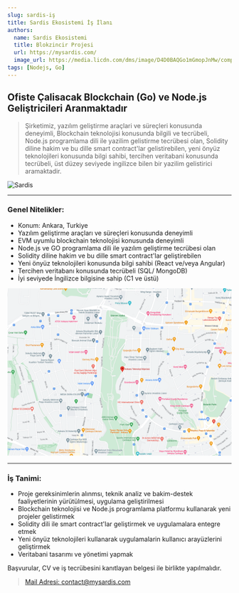 ```yaml
---
slug: sardis-iş
title: Sardis Ekosistemi İş İlanı
authors:
  name: Sardis Ekosistemi
  title: Blokzincir Projesi
  url: https://mysardis.com/
  image_url: https://media.licdn.com/dms/image/D4D0BAQGo1mGmopJnMw/company-logo_200_200/0/1664612872369?e=1687996800&v=beta&t=39XbpIuNAeMHbE0QzQOlGwgmrnvqRuILPNaL3Kozy10
tags: [Nodejs, Go]
---
```


## __Ofiste Çalisacak Blockchain (Go) ve Node.js Geliştricileri Aranmaktadır__

> Şirketimiz, yazılım geliştirme araçlari ve süreçleri konusunda deneyimli, Blockchain teknolojisi konusunda bilgili ve tecrübeli, Node.js programlama dili ile yazilim gelistirme tecrübesi olan, Solidity diline hakim ve bu dille smart contract'lar gelistirebilen, yeni önyüz teknolojileri konusunda bilgi sahibi, tercihen veritabani konusunda tecrübeli, üst düzey seviyede ingilizce bilen bir yazilim gelistirici aramaktadir.

![Sardis](../static/img/iş-ilanı/sardis1.png)

---

### __Genel Nitelikler:__
* Konum: Ankara, Turkiye
* Yazılım geliştirme araçları ve süreçleri konusunda deneyimli
* EVM uyumlu blockchain teknolojisi konusunda deneyimli
* Node.js ve GO programlama dili ile yazılım geliştirme tecrübesi olan
* Solidity diline hakim ve bu dille smart contract'lar geliştirebilen
* Yeni önyüz teknolojileri konusunda bilgi sahibi (React ve/veya Angular)
* Tercihen veritabanı konusunda tecrübeli (SQL/ MongoDB)
* İyi seviyede İngilizce bilgisine sahip (C1 ve üstü)

![Sardis](../static/img/iş-ilanı/sardis2.png)

---

### __İş Tanimi:__
* Proje gereksinimlerin alınmsı, teknik analiz ve bakim-destek faaliyetlerinin yürütülmesi, uygulama geliştirilmesi
* Blockchain teknolojisi ve Node.js programlama platformu kullanarak yeni projeler gelistirmek
* Solidity dili ile smart contract'lar geliştirmek ve uygulamalara entegre etmek
* Yeni önyüz teknolojileri kullanarak uygulamalarin kullanıcı arayüzlerini geliştirmek
* Veritabani tasarımı ve yönetimi yapmak

Başvurular, CV ve iş tecrübesini kanıtlayan belgesi ile birlikte yapılmalıdır.

> [Mail Adresi: contact@mysardis.com](https://mysardis.com/contact/)